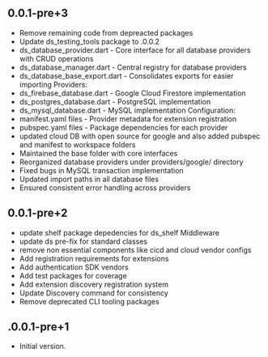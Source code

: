 
## 0.0.1-pre+3

- Remove remaining code from depreacted packages
- Update ds_testing_tools package to .0.0.2
- ds_database_provider.dart - Core interface for all database providers with CRUD operations
- ds_database_manager.dart - Central registry for database providers
- ds_database_base_export.dart - Consolidates exports for easier importing Providers:
- ds_firebase_database.dart - Google Cloud Firestore implementation
- ds_postgres_database.dart - PostgreSQL implementation
- ds_mysql_database.dart - MySQL implementation Configuration:
- manifest.yaml files - Provider metadata for extension registration
- pubspec.yaml files - Package dependencies for each provider
- updated cloud DB with open source for google and also added pubspec and manifest to workspace folders
- Maintained the base folder with core interfaces
- Reorganized database providers under providers/google/ directory
- Fixed bugs in MySQL transaction implementation
- Updated import paths in all database files
- Ensured consistent error handling across providers

## 0.0.1-pre+2

- update shelf package depedencies for ds_shelf Middleware
- update ds pre-fix for standard classes
- remove non essential components like cicd and cloud vendor configs
- Add registration requirements for extensions
- Add authentication SDK vendors
- Add test packages for coverage
- Add extension discovery registration system
- Update Discovery command for consistency
- Remove deprecated CLI tooling packages

## .0.0.1-pre+1

- Initial version.
